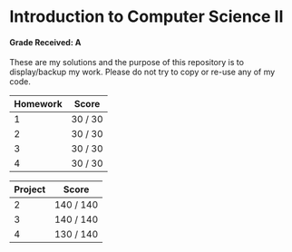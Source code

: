 # Introduction to Computer Science II
#### Grade Received: A

These are my solutions and the purpose of this repository is to display/backup my work. Please do not try to copy or re-use any of my code.

| Homework | Score |
|------|-------|
| 1 | 30 / 30 | 
| 2 | 30 / 30 | 
| 3 | 30 / 30 | 
| 4 | 30 / 30 | 


| Project | Score |
|------|-------|
| 2 | 140 / 140 | 
| 3 | 140 / 140 | 
| 4 | 130 / 140 | 

